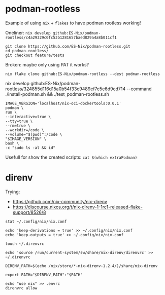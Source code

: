 # podman-rootless

Example of using `nix` + `flakes` to have podman rootless working!

Oneliner:
`nix develop github:ES-Nix/podman-rootless/c4a29329c0fc53b1281657baed829a4a8b011cf1`

```
git clone https://github.com/ES-Nix/podman-rootless.git
cd podman-rootless/
git checkout feature/tests
```

Broken: maybe only using PAT it works?
```
nix flake clone github:ES-Nix/podman-rootless --dest podman-rootless
```
nix develop github:ES-Nix/podman-rootless/324855d116d15a0b54f33c9489cf7c5e6d9cd714 --command ./install-podman.sh && ./test_podman-rootless.sh


```
IMAGE_VERSION='localhost/nix-oci-dockertools:0.0.1'
podman \
run \
--interactive=true \
--tty=true \
--rm=true \
--workdir=/code \
--volume="$(pwd)":/code \
"$IMAGE_VERSION" \
bash \
-c "sudo ls -al && id"
```

Usefull for show the created scripts:
`cat $(which extraPodman)`


# direnv

Trying:
- https://github.com/nix-community/nix-direnv
- https://discourse.nixos.org/t/nix-direnv-1-1rc1-released-flake-support/8526/8 

```
stat ~/.config/nix/nix.conf

echo 'keep-derivations = true' >> ~/.config/nix/nix.conf
echo 'keep-outputs = true' >> ~/.config/nix/nix.conf    

touch ~/.direnvrc                     

echo 'source /run/current-system/sw/share/nix-direnv/direnvrc' >> ~/.direnvrc

DIRENV_PATH=$(echo /nix/store/*-nix-direnv-1.2.4/)/share/nix-direnv

export PATH="$DIRENV_PATH":"$PATH"

echo "use nix" >> .envrc
direnvrc allow
```
